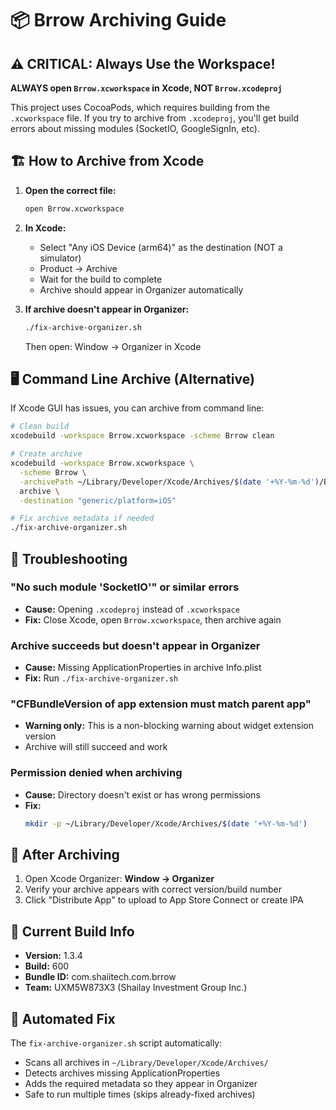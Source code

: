 # 📦 Brrow Archiving Guide

## ⚠️ CRITICAL: Always Use the Workspace!

**ALWAYS open `Brrow.xcworkspace` in Xcode, NOT `Brrow.xcodeproj`**

This project uses CocoaPods, which requires building from the `.xcworkspace` file. If you try to archive from `.xcodeproj`, you'll get build errors about missing modules (SocketIO, GoogleSignIn, etc).

## 🏗️ How to Archive from Xcode

1. **Open the correct file:**
   ```bash
   open Brrow.xcworkspace
   ```

2. **In Xcode:**
   - Select "Any iOS Device (arm64)" as the destination (NOT a simulator)
   - Product → Archive
   - Wait for the build to complete
   - Archive should appear in Organizer automatically

3. **If archive doesn't appear in Organizer:**
   ```bash
   ./fix-archive-organizer.sh
   ```
   Then open: Window → Organizer in Xcode

## 🖥️ Command Line Archive (Alternative)

If Xcode GUI has issues, you can archive from command line:

```bash
# Clean build
xcodebuild -workspace Brrow.xcworkspace -scheme Brrow clean

# Create archive
xcodebuild -workspace Brrow.xcworkspace \
  -scheme Brrow \
  -archivePath ~/Library/Developer/Xcode/Archives/$(date '+%Y-%m-%d')/Brrow-$(date '+%H-%M-%S').xcarchive \
  archive \
  -destination "generic/platform=iOS"

# Fix archive metadata if needed
./fix-archive-organizer.sh
```

## 🔧 Troubleshooting

### "No such module 'SocketIO'" or similar errors
- **Cause:** Opening `.xcodeproj` instead of `.xcworkspace`
- **Fix:** Close Xcode, open `Brrow.xcworkspace`, then archive again

### Archive succeeds but doesn't appear in Organizer
- **Cause:** Missing ApplicationProperties in archive Info.plist
- **Fix:** Run `./fix-archive-organizer.sh`

### "CFBundleVersion of app extension must match parent app"
- **Warning only:** This is a non-blocking warning about widget extension version
- Archive will still succeed and work

### Permission denied when archiving
- **Cause:** Directory doesn't exist or has wrong permissions
- **Fix:**
  ```bash
  mkdir -p ~/Library/Developer/Xcode/Archives/$(date '+%Y-%m-%d')
  ```

## 📝 After Archiving

1. Open Xcode Organizer: **Window → Organizer**
2. Verify your archive appears with correct version/build number
3. Click "Distribute App" to upload to App Store Connect or create IPA

## 🎯 Current Build Info

- **Version:** 1.3.4
- **Build:** 600
- **Bundle ID:** com.shaiitech.com.brrow
- **Team:** UXM5W873X3 (Shailay Investment Group Inc.)

## 🤖 Automated Fix

The `fix-archive-organizer.sh` script automatically:
- Scans all archives in `~/Library/Developer/Xcode/Archives/`
- Detects archives missing ApplicationProperties
- Adds the required metadata so they appear in Organizer
- Safe to run multiple times (skips already-fixed archives)
